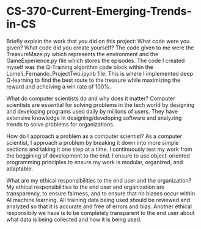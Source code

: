 # CS-370-Current-Emerging-Trends-in-CS

Briefly explain the work that you did on this project: What code were you given? What code did you create yourself?
The code given to me were the TreasureMaze.py which represents the environment and the GameExperience.py file which stores the episodes. The code I created myself was the Q-Training algorithm code block within the Lomeli_Fernando_ProjectTwo.ipynb file. This is where I implemented deep Q-learning to find the best route to the treasure while maximizing the reward and acheiving a win rate of 100%.

What do computer scientists do and why does it matter?
Computer scientists are essential for solving problems in the tech world by designing and developing programs used daily by millions of users. They have extensive knowledge in designing/developing software and analyzing trends to solve problems for organizations.

How do I approach a problem as a computer scientist?
As a computer scientist, I approach a problem by breaking it down into more simple sections and taking it one step at a time. I continuously test my work from the beggining of development to the end. I ensure to use object-oriented programming principles to ensure my work is modular, organized, and adaptable. 

What are my ethical responsibilities to the end user and the organization?
My ethical responsibilities to the end user and organization are transparency, to ensure fairness, and to ensure that no biases occur within AI machine learning. All training data being used should be reviewed and analyzed so that it is accurate and free of errors and bias. Another ethical responsibily we have is to be completely transparent to the end user about what data is being collected and how it is being used.
